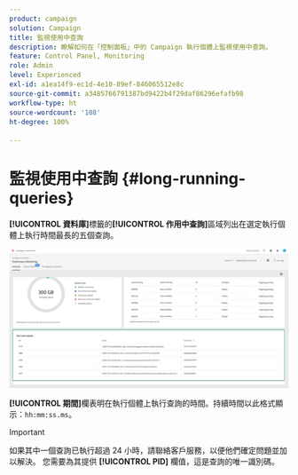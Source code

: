 ```yaml
---
product: campaign
solution: Campaign
title: 監視使用中查詢
description: 瞭解如何在「控制面板」中的 Campaign 執行個體上監視使用中查詢。
feature: Control Panel, Monitoring
role: Admin
level: Experienced
exl-id: a1ea14f9-ec1d-4e10-89ef-846065512e8c
source-git-commit: a3485766791387bd9422b4f29daf86296efafb98
workflow-type: ht
source-wordcount: '108'
ht-degree: 100%

---
```


# 監視使用中查詢 {#long-running-queries}

**[!UICONTROL 資料庫]**&#x200B;標籤的&#x200B;**[!UICONTROL 作用中查詢]**&#x200B;區域列出在選定執行個體上執行時間最長的五個查詢。

![](assets/active-queries.png)

**[!UICONTROL 期間]**&#x200B;欄表明在執行個體上執行查詢的時間。持續時間以此格式顯示：`hh:mm:ss.ms`。

>[!IMPORTANT]
>
>如果其中一個查詢已執行超過 24 小時，請聯絡客戶服務，以便他們確定問題並加以解決。 您需要為其提供 **[!UICONTROL PID]** 欄值，這是查詢的唯一識別碼。
